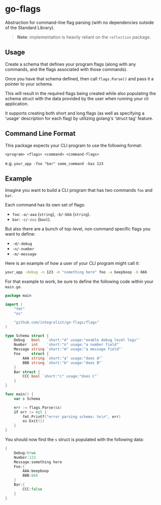 # go-flags

Abstraction for command-line flag parsing (with no dependencies outside of the Standard Library).

> **Note**: implementation is heavily reliant on the `reflection` package.

## Usage

Create a schema that defines your program flags (along with any commands, and the flags associated with those commands). 

Once you have that schema defined, then call `flags.Parse()` and pass it a pointer to your schema. 

This will result in the required flags being created while also populating the schema struct with the data provided by the user when running your cli application.

It supports creating both short and long flags (as well as specifying a 'usage' description for each flag) by utilizing golang's 'struct tag' feature.

## Command Line Format

This package expects your CLI program to use the following format:

```
<program> <flags> <command> <command-flags>
```

e.g. `your_app -foo "bar" some_command -baz 123`

## Example

Imagine you want to build a CLI program that has two commands `foo` and `bar`.

Each command has its own set of flags:

- `foo`: `-a/-aaa` (`string`), `-b/-bbb` (`string`).
- `bar`: `-c/-ccc` (`bool`).

But also there are a bunch of top-level, non command specific flags you want to define:

- `-d/-debug`
- `-n/-number`
- `-m/-message`

Here is an example of how a user of your CLI program might call it:

```bash
your_app -debug -n 123 -m "something here" foo -a beepboop -b 666
```

For that example to work, be sure to define the following code within your `main.go`.

```go
package main

import (
	"fmt"
	"os"

	"github.com/integralist/go-flags/flags"
)

type Schema struct {
	Debug   bool   `short:"d" usage:"enable debug level logs"`
	Number  int    `short:"n" usage:"a number field"`
	Message string `short:"m" usage:"a message field"`
	Foo     struct {
		AAA string `short:"a" usage:"does A"`
		BBB string `short:"b" usage:"does B"`
	}
	Bar struct {
		CCC bool `short:"c" usage:"does C"`
	}
}

func main() {
	var s Schema

	err := flags.Parse(&s)
	if err != nil {
		fmt.Printf("error parsing schema: %v\n", err)
		os.Exit(1)
	}
}
```

You should now find the `s` struct is populated with the following data:

```go
{
	Debug:true
	Number:123
	Message:something here
	Foo:{
		AAA:beepboop
		BBB:666
	}
	Bar:{
		CCC:false
	}
}
```
